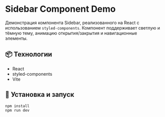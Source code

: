 # Sidebar Component Demo

Демонстрация компонента Sidebar, реализованного на React с использованием `styled-components`. Компонент поддерживает светлую и тёмную тему, анимацию открытия/закрытия и навигационные элементы.

## 📦 Технологии

- React
- styled-components
- Vite

## 🚀 Установка и запуск

```bash
npm install
npm run dev
